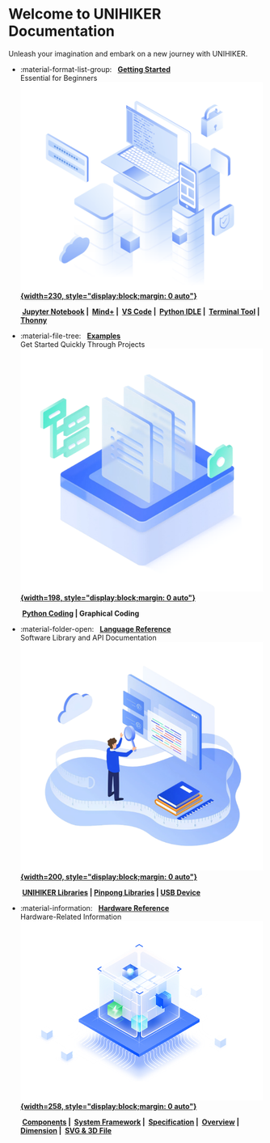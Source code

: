 # **Welcome to UNIHIKER Documentation**
Unleash your imagination and embark on a new journey with UNIHIKER.
   

<div class="grid cards" markdown>

-   :material-format-list-group: &nbsp; __[Getting Started][start]__  
      Essential for Beginners
    &nbsp;__[![image.png](assets/images/started.png){width=230, style="display:block;margin: 0 auto"}][start]__

    __&nbsp;[Jupyter Notebook][jupyter] |&nbsp; [Mind+][mind+] |&nbsp; [VS Code][vscode] |&nbsp;  [Python IDLE][python] |&nbsp; [Terminal Tool][ssh] |&nbsp; [Thonny][thonny]__  



-   :material-file-tree: &nbsp; __[Examples][examples]__  
      Get Started Quickly Through Projects
    &nbsp;__[![image.png](assets/images/examples.png){width=198, style="display:block;margin: 0 auto"}][examples]__  


    __&nbsp;[Python Coding][python-coding] | Graphical Coding__




-   :material-folder-open: &nbsp; __[Language Reference][unihiker-libraries]__  
      Software Library and API Documentation
    &nbsp;__[![image.png](assets/images/language.png){width=200, style="display:block;margin: 0 auto"}][unihiker-libraries]__    

    __&nbsp;[UNIHIKER Libraries][unihiker-libraries] | [Pinpong Libraries][pinpong-libraries] | [USB Device][usb-device]__



-   :material-information: &nbsp; __[Hardware Reference][hardware]__  
      Hardware-Related Information
    &nbsp;__[![image.png](assets/images/hardware.png){width=258, style="display:block;margin: 0 auto"}][hardware]__  

    __&nbsp;[Components][components] |&nbsp; [System Framework][system-framework] |&nbsp; [Specification][specification] |&nbsp;  [Overview][overview] |&nbsp; [Dimension][dimension] |&nbsp; [SVG & 3D File][3dfile]__





</div>

  [start]: wiki/get-started.md
  [examples]: wiki/Examples/PythonCodingExamples/index.md
  [hardware]: wiki/HardwareReference/hardware_reference_introduction.md
  [jupyter]: wiki/GettingStarted/gettingstarted_jupyternotebook.md
  [mind+]: wiki/GettingStarted/gettingstarted_mind+.md
  [python]: wiki/GettingStarted/gettingstarted_python_idle.md
  [thonny]: wiki/GettingStarted/gettingstarted_thonny.md
  [ssh]: wiki/GettingStarted/gettingstarted_ssh.md
  [vscode]: wiki/GettingStarted/gettingstarted_vscode.md

  [python-coding]: wiki/Examples/PythonCodingExamples/index.md



  [unihiker-libraries]: wiki/LanguageReference/Part1UNIHIKER/index.md
  [pinpong-libraries]: wiki/LanguageReference/Part2PinPong/index.md
  [usb-device]: wiki/LanguageReference/Part3USBDevices/USB_Carema.md

  [components]: wiki/HardwareReference/hardware_reference_onboard_components.md
  [system-framework]: wiki/HardwareReference/hardware_reference_unihiker_system_framework.md
  [specification]: wiki/HardwareReference/hardware_reference_specification.md
  [overview]: wiki/HardwareReference/hardware_reference_board_overview.md
  [dimension]: wiki/HardwareReference/hardware_reference_dimension.md
  [3dfile]: wiki/HardwareReference/hardware_reference_svg_3d_file.md









